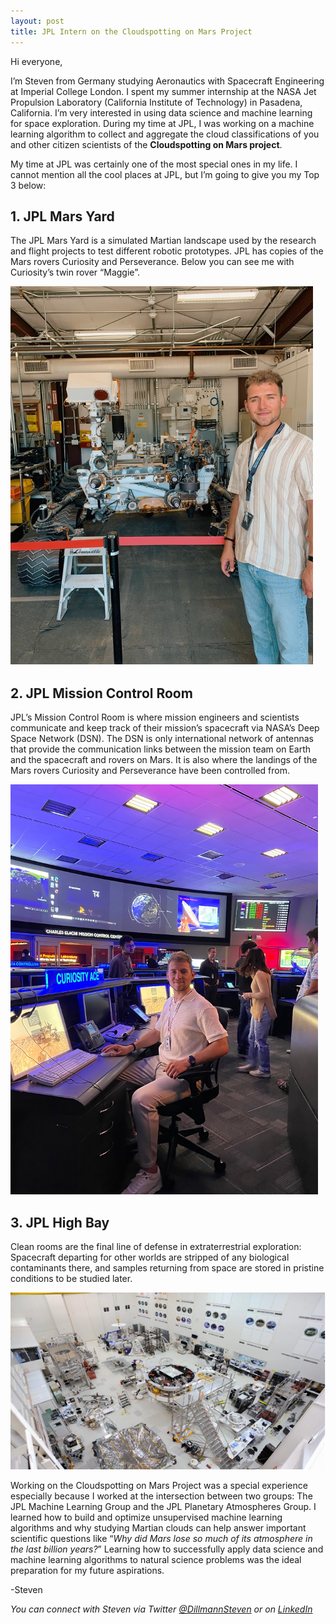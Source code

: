 ```yaml
---
layout: post
title: JPL Intern on the Cloudspotting on Mars Project
---
```


Hi everyone,

I’m Steven from Germany studying Aeronautics with Spacecraft Engineering at Imperial College London. I spent my summer internship at the NASA Jet Propulsion Laboratory (California Institute of Technology) in Pasadena, California. I’m very interested in using data science and machine learning for space exploration. During my time at JPL, I was working on a machine learning algorithm to collect and aggregate the cloud classifications of you and other citizen scientists of the **Cloudspotting on Mars project**. 

My time at JPL was certainly one of the most special ones in my life. I cannot mention all the cool places at JPL, but I’m going to give you my Top 3 below:

## 1. JPL Mars Yard

The JPL Mars Yard is a simulated Martian landscape used by the research and flight projects to test different robotic prototypes. JPL has copies of the Mars rovers Curiosity and Perseverance. Below you can see me with Curiosity’s twin rover “Maggie”.

![Mars Yard](/images/blog_post_dillmann/marsyard.png)

## 2. JPL Mission Control Room

JPL’s Mission Control Room is where mission engineers and scientists communicate and keep track of their mission’s spacecraft via NASA’s Deep Space Network (DSN). The DSN is only international network of antennas that provide the communication links between the mission team on Earth and the spacecraft and rovers on Mars. It is also where the landings of the Mars rovers Curiosity and Perseverance have been controlled from.

![Mission Control](/images/blog_post_dillmann/missioncontrol.png)

## 3. JPL High Bay
Clean rooms are the final line of defense in extraterrestrial exploration: Spacecraft departing for other worlds are stripped of any biological contaminants there, and samples returning from space are stored in pristine conditions to be studied later.

![Clean Room](/images/blog_post_dillmann/cleanroom.png)

Working on the Cloudspotting on Mars Project was a special experience especially because I worked at the intersection between two groups: The JPL Machine Learning Group and the JPL Planetary Atmospheres Group. I learned how to build and optimize unsupervised machine learning algorithms and why studying Martian clouds can help answer important scientific questions like “*Why did Mars lose so much of its atmosphere in the last billion years?*” Learning how to successfully apply data science and machine learning algorithms to natural science problems was the ideal preparation for my future aspirations.

-Steven


*You can connect with Steven via Twitter [@DillmannSteven](https://twitter.com/DillmannSteven) or on [LinkedIn](https://www.linkedin.com/in/stevendillmann/)*